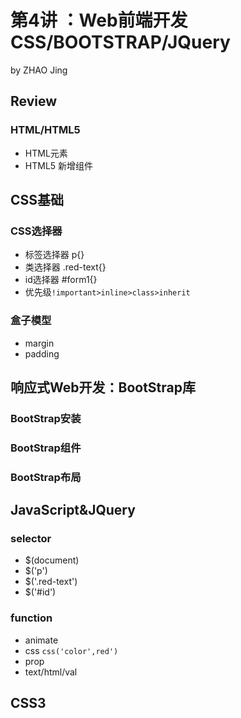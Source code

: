 # 第4讲 ：Web前端开发 CSS/BOOTSTRAP/JQuery
by ZHAO Jing

## Review



### HTML/HTML5
- HTML元素
- HTML5 新增组件

## CSS基础
### CSS选择器 
- 标签选择器 p{}
- 类选择器 .red-text{}
- id选择器 #form1{}
- 优先级```!important>inline>class>inherit```

### 盒子模型
- margin
- padding


## 响应式Web开发：BootStrap库

### BootStrap安装
### BootStrap组件
### BootStrap布局

## JavaScript&JQuery
###  selector 
- $(document)
- $('p')
- $('.red-text')
- $('#id')
### function
- animate
- css ```css('color',red')```
- prop
- text/html/val
## CSS3

